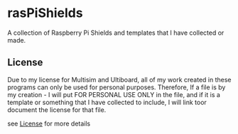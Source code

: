 # rasPiShields
A collection of Raspberry Pi Shields and templates that I have collected or made.


## License

Due to my license for Multisim and Ultiboard, all of my work created in these programs can only be used for personal purposes.
Therefore, If a file is by my creation - I will put FOR PERSONAL USE ONLY in the file, and if it is a template or something that I have collected to include, I will link toor document the license for that file.

see [License](License) for more details
